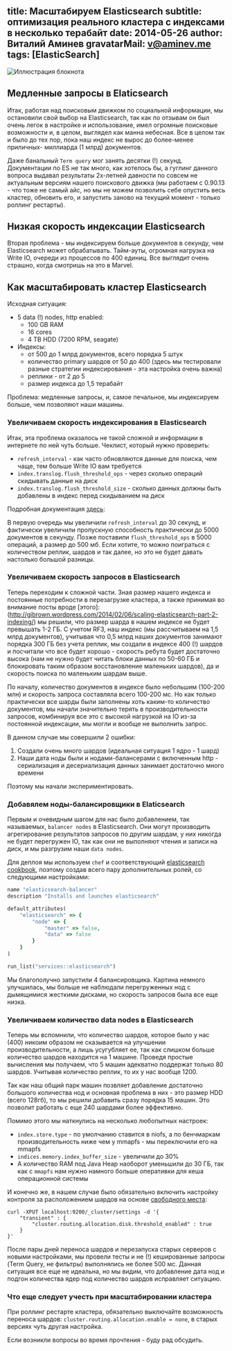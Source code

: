 title: Масштабируем Elasticsearch
subtitle: оптимизация реального кластера с индексами в несколько терабайт
date: 2014-05-26
author: Виталий Аминев
gravatarMail: v@aminev.me
tags: [ElasticSearch]
---

![Иллюстрация блокнота](/blog/images/scaling_elasticsearch.jpg)

## Медленные запросы в Elaticsearch

Итак, работая над поисковым движком по социальной информации, мы остановили свой выбор на Elasticsearch, так как по отзывам он был очень легок в настройке и использование, имел огромные поисковые возможности и, в целом, выглядел как манна небесная. Все в целом так и было до тех пор, пока наш индекс не вырос до более-менее приличных- миллиарда (1 млрд) документов.

<!-- more -->

Даже банальный `Term query` мог занять десятки (!) секунд. Документации по ES не так много, как хотелось бы, а гуглинг данного вопроса выдавал результаты 2х-летней давности по совсем не актуальным версиям нашего поискового движка (мы работаем с 0.90.13 - что тоже не самый айс, но мы не можем позволить себе опустить весь кластер, обновить его, и запустить заново на текущий момент - только роллинг рестарты).

## Низкая скорость индексации Elasticsearch

Вторая проблема - мы индексируем больше документов в секунду, чем Elasticsearch может обрабатывать. Тайм-ауты, огромная нагрузка на Write IO, очереди из процессов по 400 единиц. Все выглядит очень страшно, когда смотришь на это в Marvel.

## Как масштабировать кластер Elasticsearch

Исходная ситуация:

* 5 data (!) nodes, http enabled:
  * 100 GB RAM
  * 16 cores
  * 4 TB HDD (7200 RPM, seagate)
* Индексы:
  * от 500 до 1 млрд документов, всего порядка 5 штук
  * количество primary шардов от 50 до 400 (здесь мы тестировали разные стратегии индексирования - эта настройка очень важна)
  * реплики - от 2 до 5
  * размер индекса до 1,5 терабайт
  

Проблема: медленные запросы, и, самое печальное, мы индексируем больше, чем позволяют наши машины.

### Увеличиваем скорость индексирования в Elasticsearch

Итак, эта проблема оказалось не такой сложной и информации в интернете по ней чуть больше.
Чеклист, который нужно проверить:

* `refresh_interval` - как часто обновляются данные для поиска, чем чаще, тем больше Write IO вам требуется
* `index.translog.flush_threshold_ops` - через сколько операций скидывать данные на диск
* `index.translog.flush_threshold_size` - сколько данных должны быть добавлены в индекс перед скидыванием на диск

Подробная документация [здесь](http://www.elasticsearch.org/guide/en/elasticsearch/reference/current/indices-update-settings.html):

В первую очередь мы увеличили `refresh_interval` до 30 секунд, и фактически увеличили пропускную способность практически до 5000 документов в секунду. Позже поставили `flush_threshold_ops` в 5000 операций, а размер до 500 мб. Если хотите, то можно поиграться с количеством реплик, шардов и так далее, но это не будет давать настолько большой разницы.

### Увеличиваем скорость запросов в Elasticsearch

Теперь переходим к сложной части. Зная размер нашего индекса и постоянные потребности в перезагрузке кластера, а также принимая во внимание посты вроде [этого]: (http://gibrown.wordpress.com/2014/02/06/scaling-elasticsearch-part-2-indexing/) мы решили, что размер шарда в нашем индексе не будет превышать 1-2 ГБ. С учетом RF3, наш индекс (мы рассчитываем на 1,5 млрд документов), учитывая что 0,5 млрд наших документов занимают порядка 300 ГБ без учета реплик, мы создали в индексе 400 (!) шардов и посчитали что все будет хорошо - скорость ребута будет достаточно высока (нам не нужно будет читать блоки данных по 50-60 ГБ и блокировать таким образом восстановление маленьких шардов), да и скорость поиска по маленьким шардам выше. 

По началу, количество документов в индексе было небольшим (100-200 млн) и скорость запроса составляла всего 100-200 мс. Но как только практически все шарды были заполнены хоть каким-то количество документов, мы начали значительно терять в производительности запросов, комбинируя все это с высокой нагрузкой на IO из-за постоянной индексации, мы могли и вообще не выполнить запрос.

В данном случае мы совершили 2 ошибки: 

1. Создали очень много шардов (идеальная ситуация 1 ядро - 1 шард)
2. Наши дата ноды были и нодами-балансерами с включенным http - сериализация и десериализация данных занимает достаточно много времени

Поэтому мы начали экспериментировать.

### Добавялем ноды-балансировщики в Elaticsearch

Первым и очевидным шагом для нас было добавлением, так называемых, `balancer nodes` в Elasticsearch. Они могут производить агрегирование результатов запросов по другим шардам, у них никогда не будет перегружен IO, так как они не выполняют чтения и записи на диск, и мы разгрузим наши `data nodes`.

Для деплоя мы используем `chef` и соответствующий [elasticsearch cookbook](https://github.com/elasticsearch/cookbook-elasticsearch), поэтому создав всего пару дополнительных ролей, со следующими настройками:

```rb
name "elasticsearch-balancer"
description "Installs and launches elasticsearch"

default_attributes(
	"elasticsearch" => {
		"node" => {
			"master" => false,
			"data" => false
		}
	}
)

run_list("services::elasticsearch")
```

Мы благополучно запустили 4 балансировщика. Картина немного улучшилась, мы больше не наблюдали перегруженных нод с дымящимися жесткими дисками, но скорость запросов была все еще низка.

### Увеличиваем количество data nodes в Elasticsearch

Теперь мы вспомнили, что количество шардов, которое было у нас (400) никоим образом не сказывается на улучшении производительности, а лишь усугубляет ее, так как слишком больше количество шардов находится на 1 машине. Проведя простые вычисления мы получаем, что 5 машин адекватно поддержат только 80 шардов. Учитывая количество реплик, то их у нас вообще 1200.

Так как наш общий парк машин позвляет добавление достаточно большого количества нод и основная проблема в них - это размер HDD (всего 128гб), то мы решили добавить сразу порядка 15 машин. Это позволит работать с еще 240 шардами более эффективно. 

Помимо этого мы наткнулись на несколько любопытных настроек:

* `index.store.type` - по умолчанию ставится в niofs, а по бенчмаркам производительность ниже чем у mmapfs - мы переключили его на mmapfs
* `indices.memory.index_buffer_size` - увеличили до 30%
* А количество RAM под Java Heap наоборот уменьшили до 30 ГБ, так как с `mmapfs` нам нужно намного больше оперативки для кеша операционной системы

И конечно же, в нашем случае было обязательно включить настройку контроля за расположением шардов на основе [свободного места](http://www.elasticsearch.org/guide/en/elasticsearch/reference/current/index-modules-allocation.html#disk):  

```
curl -XPUT localhost:9200/_cluster/settings -d '{
    "transient" : {
        "cluster.routing.allocation.disk.threshold_enabled" : true
    }
}'
```

После пары дней переноса шардов и перезапуска старых серверов с новыми настройками, мы провели тесты и не (!) кешированные запросы (Term Query, не фильтры) выполнялись не более 500 мс. Данная ситуация все еще не идеальна, но мы видим, что добавление дата нод и подгон количества ядер под количество шардов исправляет ситуацию.

###  Что еще следует учесть при масштабировании кластера

При роллинг рестарте кластера, обязательно выключайте возможность переноса шардов: `cluster.routing.allocation.enable = none`, в старых версиях чуть другая настройка.

Если возникли вопросы во время прочтения - буду рад обсудить.
